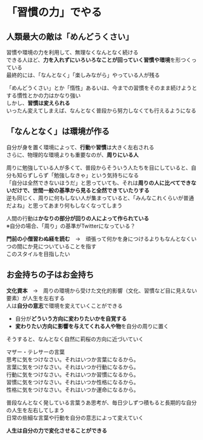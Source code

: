 # 「習慣の力」でやる

## 人類最大の敵は「めんどうくさい」

習慣や環境の力を利用して、無理なくなんとなく続ける  
できる人ほど、**力を入れずにいろいろなことが回っていく習慣や環境**を形つくっている  
最終的には、「なんとなく」「楽しみながら」やっている人が残る  

「めんどうくさい」とか「惰性」あるいは、今までの習慣をそのまま続けようとする慣性とかの力はかなり強い  
しかし、**習慣は変えられる**  
いったん変えてしまえば、なんとなく普段から努力しなくても行えるようになる  

## 「なんとなく」は環境が作る
自分が身を置く環境によって、**行動**や**習慣**は大きく左右される  
さらに、物理的な環境よりも重要なのが、**周りにいる人**  

周りに勉強している人が多くて、普段からそういう人たちを目にしていると、自分も知らずしらず「勉強しなきゃ」という気持ちになる  
「自分は全然できないほうだ」と思っていても、それは**周りの人に比べてできないだけで、世間一般の基準から見ると全然できていたりする**  
逆も同じく、周りに何もしない人が集まっていると、「みんなこれくらいが普通だよね」と思ってあまり何もしなくなってしまう  

人間の行動は**かなりの部分が回りの人によって作られている**  
※自分の場合、「周り」の基準がTwitterになっている？

**門前の小僧習わぬ経を読む**　→　頑張って何かを身につけるよりもなんとなくいつの間にか見についていることを指す  
このスタイルを目指したい

## お金持ちの子はお金持ち
**文化資本**　→　周りの環境から受けた文化的影響（文化、習慣など目に見えない要素）が人生を左右する  
人は**自分の意志**で環境を変えていくことができる  

- 自分が**どういう方向に変わりたいかを自覚する**
- **変わりたい方向に影響を与えてくれる人や物**を自分の周りに置く

そうすると、なんとなく自然に莉桜の方向に近づいていく

マザー・テレサーの言葉  
思考に気をつけなさい。それはいつか言葉になるから。  
言葉に気をつけなさい。それはいつか行動になるから。  
行動に気をつけなさい。それはいつか習慣になるから。  
習慣に気をつけなさい。それはいつか性格になるから。  
性格に気をつけなさい。それはいつか運命になるから。  

普段なんとなく発している言葉うあ思考が、毎日少しずつ積もると長期的な自分の人生を左右してしまう  
日常の些細な言葉や行動を自分の意志によって変えていく

**人生は自分の力で変化させることができる**
